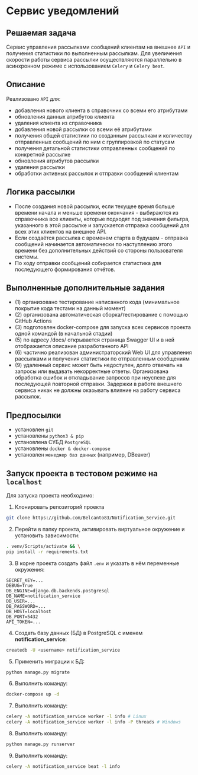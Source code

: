 # Сервис уведомлений

## Решаемая задача

Сервис управления рассылками сообщений клиентам на внешнее `API` и получения статистики по выполненным рассылкам.
Для увеличения скорости работы сервиса рассылки осуществляются параллельно в асинхронном режиме с использованием `Celery` и `Celery beat`.

## Описание

Реализовано `API` для:

* добавления нового клиента в справочник со всеми его атрибутами
* обновления данных атрибутов клиента
* удаления клиента из справочника
* добавления новой рассылки со всеми её атрибутами
* получения общей статистики по созданным рассылкам и количеству отправленных сообщений по ним с группировкой по статусам
* получения детальной статистики отправленных сообщений по конкретной рассылке
* обновления атрибутов рассылки
* удаления рассылки
* обработки активных рассылок и отправки сообщений клиентам

## Логика рассылки

* После создания новой рассылки, если текущее время больше времени начала и меньше времени окончания - выбираются из справочника все клиенты, которые подходят под значения фильтра, указанного в этой рассылке и запускается отправка сообщений для всех этих клиентов на внешнее API.
* Если создаётся рассылка с временем старта в будущем - отправка сообщений начинается автоматически по наступлению этого времени без дополнительных действий со стороны пользователя системы.
* По ходу отправки сообщений собирается статистика для последующего формирования отчётов.

## Выполненные дополнительные задания
* (1) организовано тестирование написанного кода (минимальное покрытие кода тестами на данный момент)
* (2) организована автоматическая сборка/тестирование с помощью GitHub Actions
* (3) подготовлен docker-compose для запуска всех сервисов проекта одной командой (в начальной стадии)
* (5) по адресу /docs/ открывается страница Swagger UI и в ней отображается описание разработанного API
* (6) частично реализован администраторский Web UI для управления рассылками и получения статистики по отправленным сообщениям
* (9) удаленный сервис может быть недоступен, долго отвечать на запросы или выдавать некорректные ответы. Организована обработка ошибок и откладывание запросов при неуспехе для последующей повторной отправки. Задержки в работе внешнего сервиса никак не должны оказывать влияние на работу сервиса рассылок.

## Предпосылки

* установлен `git`
* установлены `python3 & pip`
* установлена СУБД `PostgreSQL`
* установлены `docker & docker-compose`
* установлен `менеджер баз данных` (например, DBeaver)

## Запуск проекта в тестовом режиме на `localhost`

Для запуска проекта необходимо:

1. Клонировать репозиторий проекта

```bash
git clone https://github.com/Belcanto83/Notification_Service.git
```

2. Перейти в папку проекта, активировать виртуальное окружение и установить зависимости:

```bash
. venv/Scripts/activate && \
pip install -r requirements.txt
```

3. В корне проекта создать файл `.env` и указать в нём переменные окружения:

```base
SECRET_KEY=...
DEBUG=True
DB_ENGINE=django.db.backends.postgresql
DB_NAME=notification_service
DB_USER=...
DB_PASSWORD=...
DB_HOST=localhost
DB_PORT=5432
API_TOKEN=...
```

4. Создать базу данных (БД) в PostgreSQL с именем **notification_service**:

```bash
createdb -U <username> notification_service
```

5. Применить миграции к БД:

```bash
python manage.py migrate
```

6. Выполнить команду:

```bash
docker-compose up -d
```

7. Выполнить команду:

```bash
celery -A notification_service worker -l info # Linux
celery -A notification_service worker -l info -P threads # Windows
```

8. Выполнить команду:

```bash
python manage.py runserver
```

9. Выполнить команду:

```bash
celery -A notification_service beat -l info
```
